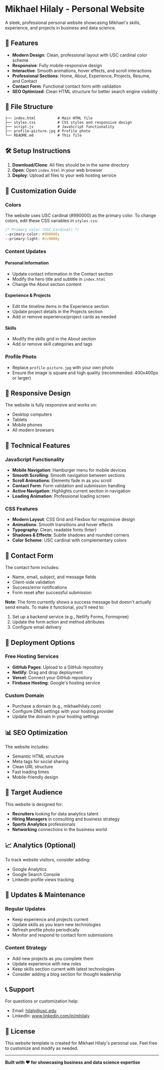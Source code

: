 # Mikhael Hilaly - Personal Website

A sleek, professional personal website showcasing Mikhael's skills, experience, and projects in business and data science.

## 🚀 Features

- **Modern Design**: Clean, professional layout with USC cardinal color scheme
- **Responsive**: Fully mobile-responsive design
- **Interactive**: Smooth animations, hover effects, and scroll interactions
- **Professional Sections**: Home, About, Experience, Projects, Resume, and Contact
- **Contact Form**: Functional contact form with validation
- **SEO Optimized**: Clean HTML structure for better search engine visibility

## 📁 File Structure

```
├── index.html          # Main HTML file
├── styles.css          # CSS styles and responsive design
├── script.js           # JavaScript functionality
├── profile-picture.jpg # Profile photo
└── README.md           # This file
```

## 🛠️ Setup Instructions

1. **Download/Clone**: All files should be in the same directory
2. **Open**: Open `index.html` in your web browser
3. **Deploy**: Upload all files to your web hosting service

## 🎨 Customization Guide

### Colors
The website uses USC cardinal (#990000) as the primary color. To change colors, edit these CSS variables in `styles.css`:

```css
/* Primary color (USC Cardinal) */
--primary-color: #990000;
--primary-light: #cc0000;
```

### Content Updates

#### Personal Information
- Update contact information in the Contact section
- Modify the hero title and subtitle in `index.html`
- Change the About section content

#### Experience & Projects
- Edit the timeline items in the Experience section
- Update project details in the Projects section
- Add or remove experience/project cards as needed

#### Skills
- Modify the skills grid in the About section
- Add or remove skill categories and tags

### Profile Photo
- Replace `profile-picture.jpg` with your own photo
- Ensure the image is square and high quality (recommended: 400x400px or larger)

## 📱 Responsive Design

The website is fully responsive and works on:
- Desktop computers
- Tablets
- Mobile phones
- All modern browsers

## 🔧 Technical Features

### JavaScript Functionality
- **Mobile Navigation**: Hamburger menu for mobile devices
- **Smooth Scrolling**: Smooth navigation between sections
- **Scroll Animations**: Elements fade in as you scroll
- **Contact Form**: Form validation and submission handling
- **Active Navigation**: Highlights current section in navigation
- **Loading Animation**: Professional loading screen

### CSS Features
- **Modern Layout**: CSS Grid and Flexbox for responsive design
- **Animations**: Smooth transitions and hover effects
- **Typography**: Clean, readable fonts (Inter)
- **Shadows & Effects**: Subtle shadows and rounded corners
- **Color Scheme**: USC cardinal with complementary colors

## 📧 Contact Form

The contact form includes:
- Name, email, subject, and message fields
- Client-side validation
- Success/error notifications
- Form reset after successful submission

**Note**: The form currently shows a success message but doesn't actually send emails. To make it functional, you'll need to:
1. Set up a backend service (e.g., Netlify Forms, Formspree)
2. Update the form action and method attributes
3. Configure email delivery

## 🚀 Deployment Options

### Free Hosting Services
- **GitHub Pages**: Upload to a GitHub repository
- **Netlify**: Drag and drop deployment
- **Vercel**: Connect your GitHub repository
- **Firebase Hosting**: Google's hosting service

### Custom Domain
- Purchase a domain (e.g., mikhaelhilaly.com)
- Configure DNS settings with your hosting provider
- Update the domain in your hosting settings

## 📊 SEO Optimization

The website includes:
- Semantic HTML structure
- Meta tags for social sharing
- Clean URL structure
- Fast loading times
- Mobile-friendly design

## 🎯 Target Audience

This website is designed for:
- **Recruiters** looking for data analytics talent
- **Hiring Managers** in consulting and business strategy
- **Sports Analytics** professionals
- **Networking** connections in the business world

## 📈 Analytics (Optional)

To track website visitors, consider adding:
- Google Analytics
- Google Search Console
- LinkedIn profile views tracking

## 🔄 Updates & Maintenance

### Regular Updates
- Keep experience and projects current
- Update skills as you learn new technologies
- Refresh profile photo periodically
- Monitor and respond to contact form submissions

### Content Strategy
- Add new projects as you complete them
- Update experience with new roles
- Keep skills section current with latest technologies
- Consider adding a blog section for thought leadership

## 📞 Support

For questions or customization help:
- Email: hilaly@usc.edu
- LinkedIn: www.linkedin.com/in/mhilaly

## 📄 License

This website template is created for Mikhael Hilaly's personal use. Feel free to customize and modify as needed.

---

**Built with ❤️ for showcasing business and data science expertise** 